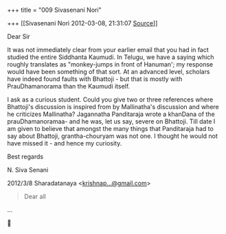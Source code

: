 +++
title = "009 Sivasenani Nori"

+++
[[Sivasenani Nori	2012-03-08, 21:31:07 [Source](https://groups.google.com/g/bvparishat/c/oB3e1yK3odE)]]



Dear Sir

  

It was not immediately clear from your earlier email that you had in fact studied the entire Siddhanta Kaumudi. In Telugu, we have a saying which roughly translates as "monkey-jumps in front of Hanuman'; my response would have been something of that sort. At an advanced level, scholars have indeed found faults with Bhattoji - but that is mostly with PrauDhamanorama than the Kaumudi itself.

  

I ask as a curious student. Could you give two or three references where Bhattoji's discussion is inspired from by Mallinatha's discussion and where he criticizes Mallinatha? Jagannatha Panditaraja wrote a khanDana of the prauDhamanoramaa- and he was, let us say, severe on Bhattoji. Till date I am given to believe that amongst the many things that Panditaraja had to say about Bhattoji, grantha-chouryam was not one. I thought he would not have missed it - and hence my curiosity.

  

Best regards

N. Siva Senani  
  

2012/3/8 Sharadatanaya \<[krishnap...@gmail.com]()\>  

> Dear all  
>   

...



